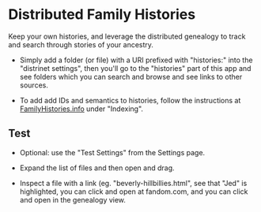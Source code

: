 # Distributed Family Histories

Keep your own histories, and leverage the distributed genealogy to track and search through stories of your ancestry.

- Simply add a folder (or file) with a URI prefixed with "histories:" into the "distrinet settings", then you'll go to the "histories" part of this app and see folders which you can search and browse and see links to other sources.

- To add add IDs and semantics to histories, follow the instructions at [FamilyHistories.info](http://FamilyHistories.info) under "Indexing".

## Test

- Optional: use the "Test Settings" from the Settings page.

- Expand the list of files and then open and drag.

- Inspect a file with a link (eg. "beverly-hillbillies.html", see that "Jed" is highlighted, you can click and open at fandom.com, and you can click and open in the genealogy view.
